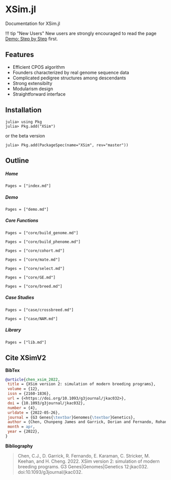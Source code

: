 # XSim.jl

Documentation for XSim.jl

!!! tip "New Users"
    New users are strongly encouraged to read the page [Demo: Step by Step](@ref) first.

## Features

- Efficient CPOS algorithm
- Founders characterized by real genome sequence data
- Complicated pedigree structures among descendants
- Strong extensibilty
- Modularism design
- Straightforward interface

## Installation
```jldoctest
julia> using Pkg
julia> Pkg.add("XSim")
```
or the beta version
```jldoctest
julia> Pkg.add(PackageSpec(name="XSim", rev="master"))
```

## Outline
##### Home
```@contents
Pages = ["index.md"]
```
##### Demo
```@contents
Pages = ["demo.md"]
```
##### Core Functions
```@contents
Pages = ["core/build_genome.md"]
```
```@contents
Pages = ["core/build_phenome.md"]
```
```@contents
Pages = ["core/cohort.md"]
```
```@contents
Pages = ["core/mate.md"]
```
```@contents
Pages = ["core/select.md"]
```
```@contents
Pages = ["core/GE.md"]
```
```@contents
Pages = ["core/breed.md"]
```
##### Case Studies
```@contents
Pages = ["case/crossbreed.md"]
```
```@contents
Pages = ["case/NAM.md"]
```
##### Library
```@contents
Pages = ["lib.md"]
```

## Cite XSimV2
**BibTex**
```BibTeX
@article{chen_xsim_2022,
 title = {XSim version 2: simulation of modern breeding programs},
 volume = {12},
 issn = {2160-1836},
 url = {<https://doi.org/10.1093/g3journal/jkac032>},
 doi = {10.1093/g3journal/jkac032},
 number = {4},
 urldate = {2022-05-26},
 journal = {G3 Genes{\textbar}Genomes{\textbar}Genetics},
 author = {Chen, Chunpeng James and Garrick, Dorian and Fernando, Rohan and Karaman, Emre and Stricker, Chris and Keehan, Michael and Cheng, Hao},
 month = apr,
 year = {2022},
}
```
**Bibliography**
> Chen, C.J., D. Garrick, R. Fernando, E. Karaman, C. Stricker, M. Keehan, and H. Cheng. 2022. XSim version 2: simulation of modern breeding programs. G3 Genes|Genomes|Genetics 12:jkac032. doi:10.1093/g3journal/jkac032.
